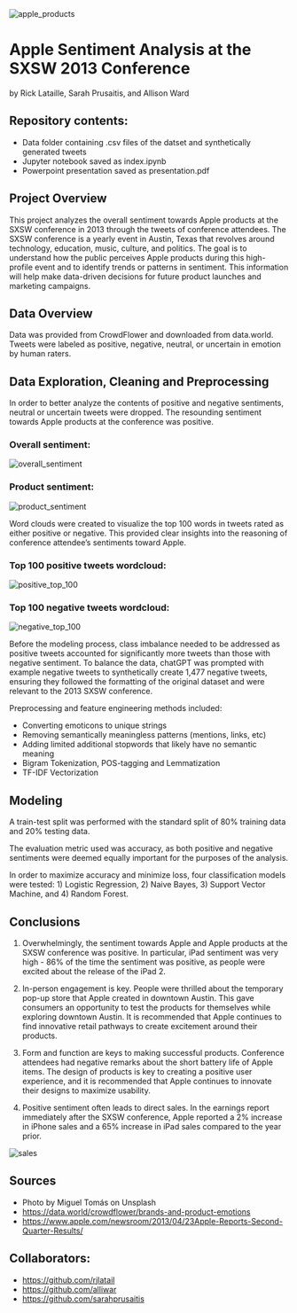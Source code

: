 <img src="images/apple2.jpg" alt="apple_products">

# Apple Sentiment Analysis at the SXSW 2013 Conference
by Rick Lataille, Sarah Prusaitis, and Allison Ward

## Repository contents:
- Data folder containing .csv files of the datset and synthetically generated tweets
- Jupyter notebook saved as index.ipynb
- Powerpoint presentation saved as presentation.pdf

## Project Overview

This project analyzes the overall sentiment towards Apple products at the SXSW conference in 2013 through the tweets of conference attendees. The SXSW conference is a yearly event in Austin, Texas that revolves around technology, education, music, culture, and politics. The goal is to understand how the public perceives Apple products during this high-profile event and to identify trends or patterns in sentiment. This information will help make data-driven decisions for future product launches and marketing campaigns.

## Data Overview
Data was provided from CrowdFlower and downloaded from data.world. Tweets were labeled as positive, negative, neutral, or uncertain in emotion by human raters. 

## Data Exploration, Cleaning and Preprocessing

In order to better analyze the contents of positive and negative sentiments, neutral or uncertain tweets were dropped. The resounding sentiment towards Apple products at the conference was positive. 

### Overall sentiment:
<img src="images/overall_sentiment1.jpg" alt="overall_sentiment">

### Product sentiment:
<img src="images/product_sentiment.jpg" alt="product_sentiment">

Word clouds were created to visualize the top 100 words in tweets rated as either positive or negative. This provided clear insights into the reasoning of conference attendee’s sentiments toward Apple. 

### Top 100 positive tweets wordcloud:
<img src="images/positive_top_100.png" alt="positive_top_100">

### Top 100 negative tweets wordcloud:
<img src="images/negative_top_100.png" alt="negative_top_100">

Before the modeling process, class imbalance needed to be addressed as positive tweets accounted for significantly more tweets than those with negative sentiment. To balance the data, chatGPT was prompted with example negative tweets to synthetically create 1,477 negative tweets, ensuring they followed the formatting of the original dataset and were relevant to the 2013 SXSW conference.

Preprocessing and feature engineering methods included:
- Converting emoticons to unique strings
- Removing semantically meaningless patterns (mentions, links, etc)
- Adding limited additional stopwords that likely have no semantic meaning
- Bigram Tokenization, POS-tagging and Lemmatization
- TF-IDF Vectorization

## Modeling 

A train-test split was performed with the standard split of 80% training data and 20% testing data.

The evaluation metric used was accuracy, as both positive and negative sentiments were deemed equally important for the purposes of the analysis. 

In order to maximize accuracy and minimize loss, four classification models were tested: 1) Logistic Regression, 2) Naive Bayes, 3) Support Vector Machine, and 4) Random Forest. 

## Conclusions
1. Overwhelmingly, the sentiment towards Apple and Apple products at the SXSW conference was positive. In particular, iPad sentiment was very high - 86% of the time the sentiment was positive, as people were excited about the release of the iPad 2.

2. In-person engagement is key. People were thrilled about the temporary pop-up store that Apple created in downtown Austin. This gave consumers an opportunity to test the products for themselves while exploring downtown Austin. It is recommended that Apple continues to find innovative retail pathways to create excitement around their products.

3. Form and function are keys to making successful products. Conference attendees had negative remarks about the short battery life of Apple items. The design of products is key to creating a positive user experience, and it is recommended that Apple continues to innovate their designs to maximize usability.

4. Positive sentiment often leads to direct sales. In the earnings report immediately after the SXSW conference, Apple reported a 2% increase in iPhone sales and a 65% increase in iPad sales compared to the year prior.

<img src="images/sales.jpg" alt="sales">


## Sources

- Photo by Miguel Tomás on Unsplash
- https://data.world/crowdflower/brands-and-product-emotions
- https://www.apple.com/newsroom/2013/04/23Apple-Reports-Second-Quarter-Results/

## Collaborators:
- https://github.com/rjlatail
- https://github.com/alliwar
- https://github.com/sarahprusaitis